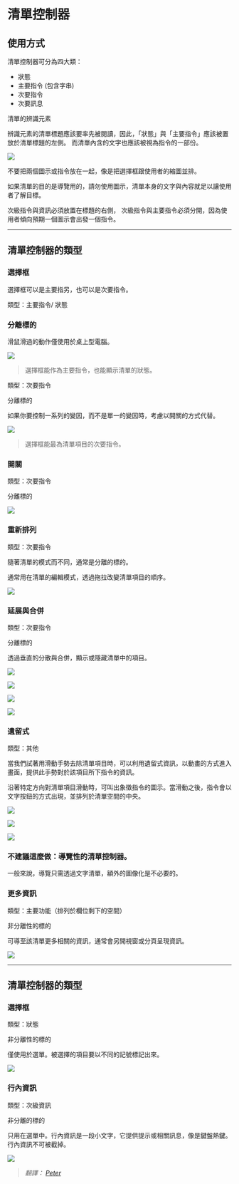 # 清單控制器

## 使用方式

清單控制器可分為四大類：

- 狀態
- 主要指令 (包含字串)
- 次要指令
- 次要訊息



清單的辨識元素

辨識元素的清單標題應該要率先被閱讀，因此，「狀態」與「主要指令」應該被置放於清單標題的左側。
而清單內含的文字也應該被視為指令的一部份。

![](images/components/components-listcontrols-listcontrols-listcontrols_03_large_mdpi.png)

不要把兩個圖示或指令放在一起，像是把選擇框跟使用者的縮圖並排。


如果清單的目的是導覽用的，請勿使用圖示，清單本身的文字與內容就足以讓使用者了解目標。


次級指令與資訊必須放置在標題的右側，
次級指令與主要指令必須分開，因為使用者傾向預期一個圖示會出發一個指令。


---

## 清單控制器的類型
 
### 選擇框

選擇框可以是主要指另，也可以是次要指令。

類型：主要指令/ 狀態

### 分離標的


滑鼠滑過的動作僅使用於桌上型電腦。


![](images/components/components-listcontrols-typesoflistcontrols-listcontrols_08_large_mdpi.png)

> 選擇框能作為主要指令，也能顯示清單的狀態。


類型：次要指令

分離標的

如果你要控制一系列的變因，而不是單一的變因時，考慮以開關的方式代替。


![](images/components/components-listcontrols-typesoflistcontrols-listcontrols_10_large_mdpi.png)

> 選擇框能最為清單項目的次要指令。

### 開關

類型：次要指令

分離標的

![](images/components/components-listcontrols-typesoflistcontrols-listcontrols_30_large_mdpi.png)

### 重新排列

類型：次要指令

隨著清單的模式而不同，通常是分離的標的。


通常用在清單的編輯模式，透過拖拉改變清單項目的順序。


![](images/components/components-listcontrols-typesoflistcontrols-listcontrols_18_large_mdpi.png)

### 延展與合併

類型：次要指令

分離標的

透過垂直的分散與合併，顯示或隱藏清單中的項目。


![](images/components/components-listcontrols-typesoflistcontrols-listcontrols_26a_large_mdpi.png)

![](images/components/components-listcontrols-typesoflistcontrols-listcontrols_26b_large_mdpi.png)

![](images/components/components-listcontrols-typesoflistcontrols-listcontrols_28a_large_mdpi.png)

![](images/components/components-listcontrols-typesoflistcontrols-listcontrols_28b_large_mdpi.png)

### 遺留式

類型：其他

當我們試著用滑動手勢去除清單項目時，可以利用遺留式資訊，以動畫的方式進入畫面，提供此手勢對於該項目所下指令的資訊。

沿著特定方向對清單項目滑動時，可叫出象徵指令的圖示。當滑動之後，指令會以文字按鈕的方式出現，並排列於清單空間的中央。


![](images/components/components-listcontrols-typesoflistcontrols-listcontrols_22a_large_mdpi.png)

![](images/components/components-listcontrols-typesoflistcontrols-listcontrols_22b_large_mdpi.png)

![](images/components/components-listcontrols-typesoflistcontrols-listcontrols_22c_large_mdpi.png) 

### 不建議這麼做：導覽性的清單控制器。

一般來說，導覽只需透過文字清單，額外的圖像化是不必要的。

### 更多資訊


類型：主要功能（排列於欄位剩下的空間）

非分離性的標的

可導至該清單更多相關的資訊，通常會另開視窗或分頁呈現資訊。

![](images/components/components-listcontrols-typesoflistcontrols-listcontrols_16_large_mdpi.png)

---

## 清單控制器的類型

### 選擇框

類型：狀態

非分離性的標的


僅使用於選單。被選擇的項目要以不同的記號標記出來。



![](images/components/components-listcontrols-typesofmenucontrols-listcontrols_06_large_mdpi.png)

### 行內資訊

類型：次級資訊

非分離的標的

只用在選單中。行內資訊是一段小文字，它提供提示或相關訊息，像是鍵盤熱鍵。行內資訊不可被截掉。


![](images/components/components-listcontrols-typesofmenucontrols-listcontrols_12_large_mdpi.png)


> *翻譯： [Peter](https://www.facebook.com/viator75)*